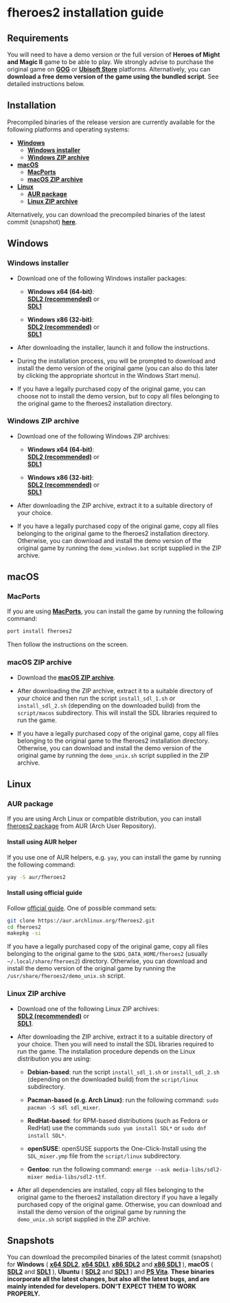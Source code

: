 # fheroes2 installation guide

## Requirements

You will need to have a demo version or the full version of **Heroes of Might and Magic II** game to be able to play. We strongly advise to purchase the original game on [**GOG**](https://www.gog.com) or [**Ubisoft Store**](https://store.ubi.com) platforms. Alternatively, you can **download a free demo version of the game using the bundled script**. See detailed instructions below.

## Installation

Precompiled binaries of the release version are currently available for the following platforms and operating systems:

* [**Windows**](#windows)
  * [**Windows installer**](#windows-installer)
  * [**Windows ZIP archive**](#windows-zip-archive)
* [**macOS**](#macos)
  * [**MacPorts**](#macports)
  * [**macOS ZIP archive**](#macos-zip-archive)
* [**Linux**](#linux)
  * [**AUR package**](#aur-package)
  * [**Linux ZIP archive**](#linux-zip-archive)

Alternatively, you can download the precompiled binaries of the latest commit (snapshot) [**here**](#snapshots).

<a name="windows"></a>
## Windows

<a name="windows-installer"></a>
### Windows installer

* Download one of the following Windows installer packages:

  * **Windows x64 (64-bit)**:<br>
  [**SDL2 (recommended)**](https://github.com/ihhub/fheroes2/releases/latest/download/fheroes2_windows_x64_SDL2_installer.exe) or<br>
  [**SDL1**](https://github.com/ihhub/fheroes2/releases/latest/download/fheroes2_windows_x64_SDL1_installer.exe)

  * **Windows x86 (32-bit)**:<br>
  [**SDL2 (recommended)**](https://github.com/ihhub/fheroes2/releases/latest/download/fheroes2_windows_x86_SDL2_installer.exe) or<br>
  [**SDL1**](https://github.com/ihhub/fheroes2/releases/latest/download/fheroes2_windows_x86_SDL1_installer.exe)

* After downloading the installer, launch it and follow the instructions.

* During the installation process, you will be prompted to download and install the demo version of the original game (you can also do this later by clicking the appropriate shortcut in the Windows Start menu).

* If you have a legally purchased copy of the original game, you can choose not to install the demo version, but to copy all files belonging to the original game to the fheroes2 installation directory.

<a name="windows-zip-archive"></a>
### Windows ZIP archive

* Download one of the following Windows ZIP archives:

  * **Windows x64 (64-bit)**:<br>
  [**SDL2 (recommended)**](https://github.com/ihhub/fheroes2/releases/latest/download/fheroes2_windows_x64_SDL2.zip) or<br>
  [**SDL1**](https://github.com/ihhub/fheroes2/releases/latest/download/fheroes2_windows_x64_SDL1.zip)

  * **Windows x86 (32-bit)**:<br>
  [**SDL2 (recommended)**](https://github.com/ihhub/fheroes2/releases/latest/download/fheroes2_windows_x86_SDL2.zip) or<br>
  [**SDL1**](https://github.com/ihhub/fheroes2/releases/latest/download/fheroes2_windows_x86_SDL1.zip)

* After downloading the ZIP archive, extract it to a suitable directory of your choice.

* If you have a legally purchased copy of the original game, copy all files belonging to the original game to the fheroes2 installation directory. Otherwise, you can download and install the demo version of the original game by running the `demo_windows.bat` script supplied in the ZIP archive.

<a name="macos"></a>
## macOS

<a name="macports"></a>
### MacPorts

If you are using [**MacPorts**](https://www.macports.org/), you can install the game by running the following command:

```sh
port install fheroes2
```

Then follow the instructions on the screen.

<a name="macos-zip-archive"></a>
### macOS ZIP archive

* Download the [**macOS ZIP archive**](https://github.com/ihhub/fheroes2/releases/latest/download/fheroes2_macos10_15_sdl2.zip).

* After downloading the ZIP archive, extract it to a suitable directory of your choice and then run the script `install_sdl_1.sh` or `install_sdl_2.sh` (depending on the downloaded build) from the `script/macos` subdirectory. This will install the SDL libraries required to run the game.

* If you have a legally purchased copy of the original game, copy all files belonging to the original game to the fheroes2 installation directory. Otherwise, you can download and install the demo version of the original game by running the `demo_unix.sh` script supplied in the ZIP archive.

<a name="linux"></a>
## Linux

<a name="aur-package"></a>
### AUR package

If you are using Arch Linux or compatible distribution, you can install [fheroes2 package](https://aur.archlinux.org/packages/fheroes2) from AUR (Arch User Repository).

#### Install using AUR helper

If you use one of AUR helpers, e.g. `yay`, you can install the game by running the following command:

```sh
yay -S aur/fheroes2
```

#### Install using official guide

Follow [official guide](https://wiki.archlinux.org/title/Arch_User_Repository#Installing_and_upgrading_packages). One of possible command sets:

```sh
git clone https://aur.archlinux.org/fheroes2.git
cd fheroes2
makepkg -si
```

If you have a legally purchased copy of the original game, copy all files belonging to the original game to the `$XDG_DATA_HOME/fheroes2` (usually `~/.local/share/fheroes2`) directory. Otherwise, you can download and install the demo version of the original game by running the `/usr/share/fheroes2/demo_unix.sh` script.

<a name="linux-zip-archive"></a>
### Linux ZIP archive

* Download one of the following Linux ZIP archives:<br>
[**SDL2 (recommended)**](https://github.com/ihhub/fheroes2/releases/latest/download/fheroes2_ubuntu_sdl2.zip) or<br>
[**SDL1**](https://github.com/ihhub/fheroes2/releases/latest/download/fheroes2_ubuntu_sdl1.zip).

* After downloading the ZIP archive, extract it to a suitable directory of your choice. Then you will need to install the SDL libraries required to run the game. The installation procedure depends on the Linux distribution you are using:

  * **Debian-based**: run the script `install_sdl_1.sh` or `install_sdl_2.sh` (depending on the downloaded build) from the `script/linux` subdirectory.

  * **Pacman-based (e.g. Arch Linux)**: run the following command: `sudo pacman -S sdl sdl_mixer`.

  * **RedHat-based**: for RPM-based distributions (such as Fedora or RedHat) use the commands `sudo yum install SDL*` or `sudo dnf install SDL*`.

  * **openSUSE**: openSUSE supports the One-Click-Install using the `SDL_mixer.ymp` file from the `script/linux` subdirectory.

  * **Gentoo**: run the following command: `emerge --ask media-libs/sdl2-mixer media-libs/sdl2-ttf`.

* After all dependencies are installed, copy all files belonging to the original game to the fheroes2 installation directory if you have a legally purchased copy of the original game. Otherwise, you can download and install the demo version of the original game by running the `demo_unix.sh` script supplied in the ZIP archive.

<a name="snapshots"></a>
## Snapshots

You can download the precompiled binaries of the latest commit (snapshot) for
**Windows** (
[**x64 SDL2**](https://github.com/ihhub/fheroes2/releases/tag/fheroes2-windows-x64-SDL2),
[**x64 SDL1**](https://github.com/ihhub/fheroes2/releases/tag/fheroes2-windows-x64-SDL1),
[**x86 SDL2**](https://github.com/ihhub/fheroes2/releases/tag/fheroes2-windows-x86-SDL2) and
[**x86 SDL1**](https://github.com/ihhub/fheroes2/releases/tag/fheroes2-windows-x86-SDL1)
),
**macOS** (
[**SDL2**](https://github.com/ihhub/fheroes2/releases/tag/fheroes2-osx-sdl2_dev) and
[**SDL1**](https://github.com/ihhub/fheroes2/releases/tag/fheroes2-osx-sdl1_dev)
),
**Ubuntu** (
[**SDL2**](https://github.com/ihhub/fheroes2/releases/tag/fheroes2-linux-sdl2_dev) and
[**SDL1**](https://github.com/ihhub/fheroes2/releases/tag/fheroes2-linux-sdl1_dev)
) and
[**PS Vita**](https://github.com/ihhub/fheroes2/releases/tag/fheroes2-psv-sdl2_dev).
**These binaries incorporate all the latest changes, but also all the latest bugs, and are mainly intended for developers. DON'T EXPECT THEM TO WORK PROPERLY.**
